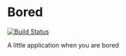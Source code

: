 # Bored

[![Build Status](https://travis-ci.org/DanielChesters/Bored.svg)](https://travis-ci.org/DanielChesters/Bored)

A little application when you are bored

